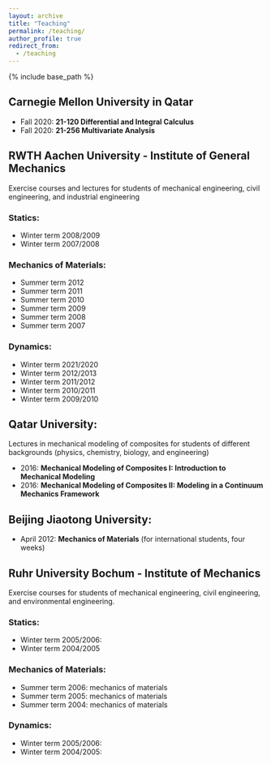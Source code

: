 ```yaml
---
layout: archive
title: "Teaching"
permalink: /teaching/
author_profile: true
redirect_from:
  - /teaching
---
```



{% include base_path %}

## Carnegie Mellon University in Qatar

* Fall 2020: **21-120 Differential and Integral Calculus**
* Fall 2020: **21-256 Multivariate Analysis**


## RWTH Aachen University - Institute of General Mechanics

Exercise courses and lectures for students of mechanical engineering, civil engineering, and industrial engineering

### Statics:
* Winter term 2008/2009
* Winter term 2007/2008


### Mechanics of Materials:
* Summer term 2012
* Summer term 2011
* Summer term 2010
* Summer term 2009
* Summer term 2008
* Summer term 2007

### Dynamics:
* Winter term 2021/2020
* Winter term 2012/2013
* Winter term 2011/2012
* Winter term 2010/2011
* Winter term 2009/2010


## Qatar University:

Lectures in mechanical modeling of composites for students of different backgrounds (physics, chemistry, biology,
and engineering)

* 2016: **Mechanical Modeling of Composites I: Introduction to Mechanical Modeling**
* 2016: **Mechanical Modeling of Composites II: Modeling in a Continuum Mechanics Framework**


## Beijing Jiaotong University:

* April 2012: **Mechanics of Materials** (for international students, four weeks)


## Ruhr University Bochum - Institute of Mechanics

Exercise courses for students of mechanical engineering, civil engineering, and environmental engineering.

### Statics:

*  Winter term 2005/2006:
*  Winter term 2004/2005


### Mechanics of Materials:

*  Summer term 2006: mechanics of materials
*  Summer term 2005: mechanics of materials
*  Summer term 2004: mechanics of materials


### Dynamics:

*  Winter term 2005/2006:
*  Winter term 2004/2005:



